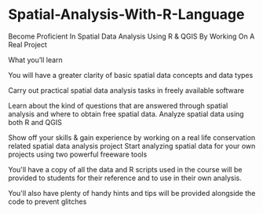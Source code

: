 # Spatial-Analysis-With-R-Language
Become Proficient In Spatial Data Analysis Using R &amp; QGIS By Working On A Real Project 

What you’ll learn

You will have a greater clarity of basic spatial data concepts and data types

Carry out practical spatial data analysis tasks in freely available software

Learn about the kind of questions that are answered through spatial analysis and where to obtain free spatial data.
Analyze spatial data using both R and QGIS

Show off your skills & gain experience by working on a real life conservation related spatial data analysis project
Start analyzing spatial data for your own projects using two powerful freeware tools

You'll have a copy of all the data and R scripts used in the course will be provided to students for their reference and to use in their own analysis.

You'll also have plenty of handy hints and tips will be provided alongside the code to prevent glitches
